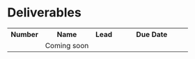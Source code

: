 # Deliverables

<table class="style-1" style="height: 174px;" width="425">
<tbody>
<tr>
<th>Number</th>
<th>Name</th>
<th>Lead</th>
<th style="min-width: 150px;">Due Date</th>
</tr>
<tr>
<td></td>
<td>Coming soon</td>
<td></td>
<td></td>
</tr>
<!-- 
<tr>
<td>D3.3</td>
<td><a href="https://cssr4africa.github.io/deliverables/CSSR4Africa_Deliverable_D3.3.pdf">Software Installation Manual</a></td>
<td>CMU-Africa</td>
<td>01/10/2023</td>
</tr>
-->
</tbody>
</table>
